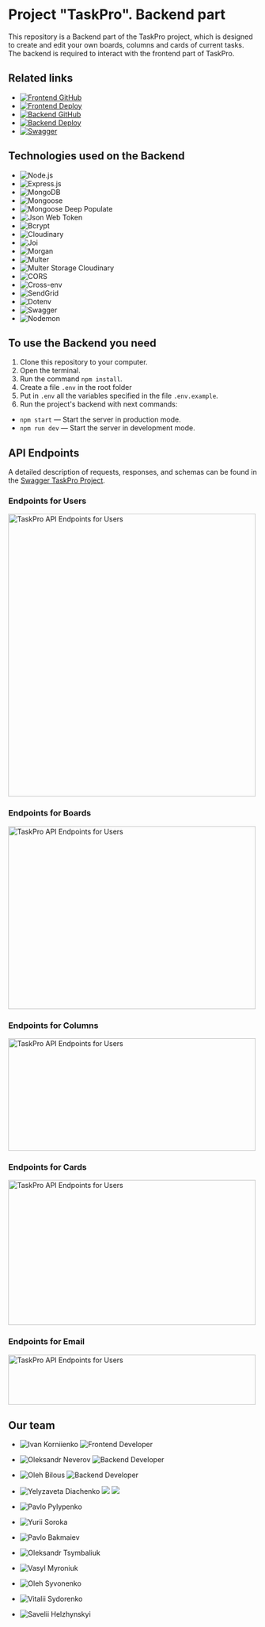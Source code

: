 # Project "TaskPro". Backend part

This repository is a Backend part of the TaskPro project, which is designed to create and edit your own boards, columns and cards of current tasks. The backend is required to interact with the frontend part of TaskPro.

## Related links

- [![Frontend GitHub](https://img.shields.io/badge/Frontend%20GitHub-blue?style=for-the-badge&logo=github)](https://github.com/korvan17/task-pro)
- [![Frontend Deploy](https://img.shields.io/badge/Frontend%20Deploy-yellow?style=for-the-badge&logo=github)](https://korvan17.github.io/task-pro/)
- [![Backend GitHub](https://img.shields.io/badge/Backend%20GitHub-green?style=for-the-badge&logo=github)](https://github.com/alex-neveroff/task-pro-backend)
- [![Backend Deploy](https://img.shields.io/badge/Backend%20Deploy-red?style=for-the-badge&logo=render)](https://task-pro-backend-4y7p.onrenderdotcom/)
- [![Swagger](https://img.shields.io/badge/Swagger-indigo?style=for-the-badge&logo=swagger)](https://task-pro-backend-4y7p.onrender.com/api-docs/)

## Technologies used on the Backend

- ![Node.js](https://img.shields.io/badge/Node.js-18.16.0-blue)
- ![Express.js](https://img.shields.io/badge/Express.js-4.17.1-yellow)
- ![MongoDB](https://img.shields.io/badge/MongoDB-7.0-green)
- ![Mongoose](https://img.shields.io/badge/Mongoose-7.3.4-cyan)
- ![Mongoose Deep Populate](https://img.shields.io/badge/Mongoose%20Deep%20Populate-3.2.0-darkGreen)
- ![Json Web Token](https://img.shields.io/badge/JSON%20Web%20Token-9.0.1-orange)
- ![Bcrypt](https://img.shields.io/badge/Bcrypt-2.4.3-lime)
- ![Cloudinary](https://img.shields.io/badge/Cloudinary-1.40.0-red)
- ![Joi](https://img.shields.io/badge/Joi-17.10.0-indigo)
- ![Morgan](https://img.shields.io/badge/Morgan-1.10.0-pink)
- ![Multer](https://img.shields.io/badge/Multer-1.4.5-darkGray)
- ![Multer Storage Cloudinary](https://img.shields.io/badge/Multer%20Storage%20Cloudinary-4.0.0-maroon)
- ![CORS](https://img.shields.io/badge/CORS-2.8.5-darkBlue)
- ![Cross-env](https://img.shields.io/badge/Cross--env-7.0.3-gold)
- ![SendGrid](https://img.shields.io/badge/SendGrid-7.7.0-purple)
- ![Dotenv](https://img.shields.io/badge/Dotenv-16.3.1-silver)
- ![Swagger](https://img.shields.io/badge/Swagger-5.0.0-brown)
- ![Nodemon](https://img.shields.io/badge/Nodemon-2.0.15-lightGray)

## To use the Backend you need

1. Clone this repository to your computer.
2. Open the terminal.
3. Run the command `npm install`.
4. Create a file `.env` in the root folder
5. Put in `.env` all the variables specified in the file `.env.example`.
6. Run the project's backend with next commands:

- `npm start` — Start the server in production mode.
- `npm run dev` — Start the server in development mode.

## API Endpoints

A detailed description of requests, responses, and schemas can be found in the
[Swagger TaskPro Project](https://task-pro-backend-4y7p.onrender.com/api-docs/).

### Endpoints for Users

<img src="https://res.cloudinary.com/task-pro/image/upload/v1693912933/samples/users.jpg" alt="TaskPro API Endpoints for Users" width="500" height="571">

### Endpoints for Boards

<img src="https://res.cloudinary.com/task-pro/image/upload/v1693912933/samples/boards.jpg" alt="TaskPro API Endpoints for Users" width="500" height="369">

### Endpoints for Columns

<img src="https://res.cloudinary.com/task-pro/image/upload/v1693912933/samples/columns.jpg" alt="TaskPro API Endpoints for Users" width="500" height="227">

### Endpoints for Cards

<img src="https://res.cloudinary.com/task-pro/image/upload/v1693912933/samples/cards.jpg" alt="TaskPro API Endpoints for Users" width="500" height="293">

### Endpoints for Email

<img src="https://res.cloudinary.com/task-pro/image/upload/v1693912932/samples/email.jpg" alt="TaskPro API Endpoints for Users" width="500" height="101">

## Our team

- ![Ivan Korniienko](https://img.shields.io/badge/Ivan%20Korniienko-Team%20Lead%20Frontend-green) ![Frontend Developer](https://img.shields.io/badge/Frontend%20Developer-blue)
- ![Oleksandr Neverov](https://img.shields.io/badge/Oleksandr%20Neverov-Team%20Lead%20FBackend-green) ![Backend Developer](https://img.shields.io/badge/Backend%20Developer-red)
- ![Oleh Bilous](https://img.shields.io/badge/Oleh%20Bilous-Scrum%20Master-gold) ![Backend Developer](https://img.shields.io/badge/Backend%20Developer-red)
- ![Yelyzaveta Diachenko](https://img.shields.io/badge/Yelyzaveta%20Diachenko-Frontend%20Developer-blue) [![](https://img.shields.io/badge/?style=for-the-badge&logo=github)]()
  [![](https://img.shields.io/badge/linkedIn-logo-link?style=for-the-badge&logo=linkedin)]()

- ![Pavlo Pylypenko](https://img.shields.io/badge/Pavlo%20Pylypenko-Frontend%20Developer-blue)
- ![Yurii Soroka](https://img.shields.io/badge/Yurii%20Soroka-Frontend%20Developer-blue)
- ![Pavlo Bakmaiev](https://img.shields.io/badge/Pavlo%20Bakmaiev-Frontend%20Developer-blue)
- ![Oleksandr Tsymbaliuk](https://img.shields.io/badge/Oleksandr%20Tsymbaliuk-Frontend%20Developer-blue)
- ![Vasyl Myroniuk](https://img.shields.io/badge/Vasyl%20Myroniuk-Frontend%20Developer-blue)
- ![Oleh Syvonenko](https://img.shields.io/badge/Oleh%20Syvonenko-Frontend%20Developer-blue)
- ![Vitalii Sydorenko](https://img.shields.io/badge/Vitalii%20Sydorenko-Frontend%20Developer-blue)
- ![Savelii Helzhynskyi](https://img.shields.io/badge/Savelii%20Helzhynskyi-Frontend%20Developer-blue)
